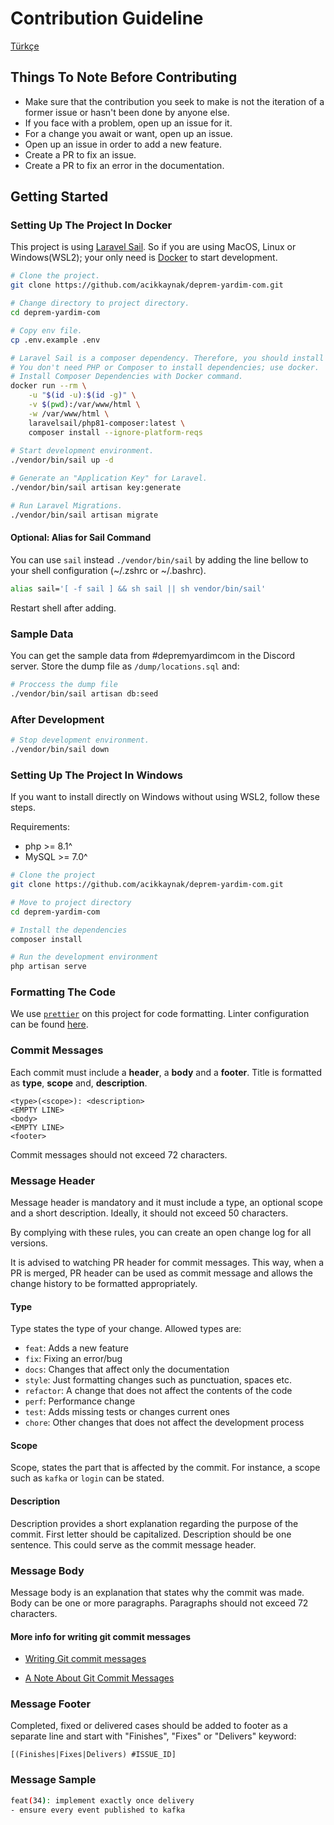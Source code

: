 # Contribution Guideline

[Türkçe](CONTRIBUTING.md)

## Things To Note Before Contributing

- Make sure that the contribution you seek to make is not the iteration of a former issue or hasn't been done by anyone else.
- If you face with a problem, open up an issue for it.
- For a change you await or want, open up an issue.
- Open up an issue in order to add a new feature.
- Create a PR to fix an issue.
- Create a PR to fix an error in the documentation.

## Getting Started

### Setting Up The Project In Docker

This project is using [Laravel Sail](https://laravel.com/docs/9.x/sail). So if you are using MacOS, Linux or Windows(WSL2); your only need is [Docker](https://docs.docker.com/get-docker/) to start development.

```bash
# Clone the project.
git clone https://github.com/acikkaynak/deprem-yardim-com.git

# Change directory to project directory.
cd deprem-yardim-com

# Copy env file.
cp .env.example .env

# Laravel Sail is a composer dependency. Therefore, you should install it first.
# You don't need PHP or Composer to install dependencies; use docker.
# Install Composer Dependencies with Docker command.
docker run --rm \
    -u "$(id -u):$(id -g)" \
    -v $(pwd):/var/www/html \
    -w /var/www/html \
    laravelsail/php81-composer:latest \
    composer install --ignore-platform-reqs
    
# Start development environment.
./vendor/bin/sail up -d

# Generate an "Application Key" for Laravel.
./vendor/bin/sail artisan key:generate

# Run Laravel Migrations.
./vendor/bin/sail artisan migrate
```
#### Optional: Alias for Sail Command
You can use ```sail``` instead ```./vendor/bin/sail``` by adding the line bellow to your shell configuration (~/.zshrc or ~/.bashrc).
```bash
alias sail='[ -f sail ] && sh sail || sh vendor/bin/sail'
```
Restart shell after adding.
### Sample Data
You can get the sample data from #depremyardimcom in the Discord server.
Store the dump file as ```/dump/locations.sql``` and:
```bash
# Proccess the dump file
./vendor/bin/sail artisan db:seed
```
### After Development
```bash
# Stop development environment.
./vendor/bin/sail down
```
### Setting Up The Project In Windows
If you want to install directly on Windows without using WSL2, follow these steps.

Requirements:

- php >= 8.1^
- MySQL >= 7.0^

```bash
# Clone the project
git clone https://github.com/acikkaynak/deprem-yardim-com.git

# Move to project directory
cd deprem-yardim-com

# Install the dependencies
composer install

# Run the development environment
php artisan serve
```
### Formatting The Code

We use [`prettier`](https://prettier.io/) on this project for code formatting. Linter configuration can be found [here](https://github.com/acikkaynak/deprem-yardim-frontend/blob/main/.prettierrc).

### Commit Messages

Each commit must include a **header**, a **body** and a **footer**. Title is formatted as **type**, **scope** and, **description**.

```plaintext
<type>(<scope>): <description>
<EMPTY LINE>
<body>
<EMPTY LINE>
<footer>
```

Commit messages should not exceed 72 characters.

### Message Header

Message header is mandatory and it must include a type, an optional scope and a short description. Ideally, it should not exceed 50 characters.

By complying with these rules, you can create an open change log for all versions.

It is advised to watching PR header for commit messages. This way, when a PR is merged, PR header can be used as commit message and allows the change history to be formatted appropriately.

#### Type

Type states the type of your change. Allowed types are:

- `feat`: Adds a new feature
- `fix`: Fixing an error/bug
- `docs`: Changes that affect only the documentation
- `style`: Just formatting changes such as punctuation, spaces etc.
- `refactor`: A change that does not affect the contents of the code
- `perf`: Performance change
- `test`: Adds missing tests or changes current ones
- `chore`: Other changes that does not affect the development process

#### Scope

Scope, states the part that is affected by the commit. For instance, a scope such as `kafka` or `login` can be stated.

#### Description

Description provides a short explanation regarding the purpose of the commit. First letter should be capitalized. Description should be one sentence. This could serve as the commit message header.

### Message Body

Message body is an explanation that states why the commit was made. Body can be one or more paragraphs. Paragraphs should not exceed 72 characters.

#### More info for writing git commit messages

- [Writing Git commit messages](http://365git.tumblr.com/post/3308646748/writing-git-commit-messages)

- [A Note About Git Commit Messages](http://tbaggery.com/2008/04/19/a-note-about-git-commit-messages.html)

### Message Footer

Completed, fixed or delivered cases should be added to footer as a separate line and start with "Finishes", "Fixes" or "Delivers" keyword:

`[(Finishes|Fixes|Delivers) #ISSUE_ID]`

### Message Sample

```sh
feat(34): implement exactly once delivery
- ensure every event published to kafka
```
